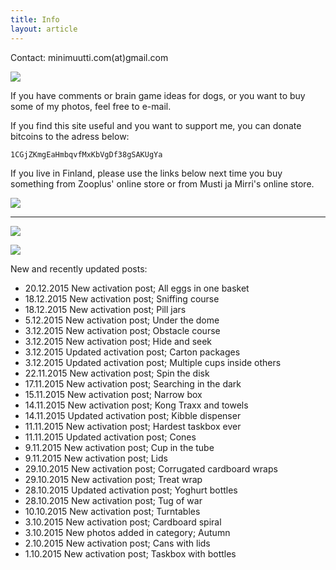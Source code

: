 ```yaml
---
title: Info
layout: article
---
```


Contact: minimuutti.com(at)gmail.com

![](https://lh3.googleusercontent.com/rUi_U-5Iu5bgA0h60ykYVrw8kV3k10DMccmLkt_t2Vs=w245)

If you have comments or brain game ideas for dogs, or you want to buy some of my photos, feel free to e-mail. 

If you find this site useful and you want to support me, you can donate bitcoins to the adress below:

	1CGjZKmgEaHmbqvfMxKbVgDf38gSAKUgYa

If you live in Finland, please use the links below next time you buy something from Zooplus' online store or from Musti ja Mirri's online store.

![](https://lh3.googleusercontent.com/AUAaUSf6KumRNBu44AgfXremIwS_DS6kP-EGC-d5zdEzurjUwdJoeR1QUa9AaQsgEk1hxPZELxkwdadQxd-b5yxb4GDJ6wc1g25aaCr6p9i3ehd2NTOp2BAd5oS6qroPWXxK6y3IBR7V_YCAKHUJc6LA8xx8p0JeF2TAkWy3xoYytoH26VrFdcL0G580DJekLAK-uAIpdHR-bIlLeAqW6Dhm_ehDtQ1lAKCtW1Fkip-8cwsXa1l5pL6uVX0qhu7YkyC3jPuPHvM1e7uxl3yGJ6fEuqhkkXpDfsWOngwM5HgMlptwlAn3IOpzF871G391pG_Uun3AnV9uZKB-Stw2tXRBSxI0yGUZS8wUZvfwm1xZxhSolKk61-K2RrFbsaiUD2d6MJfIU0wNgPG4amII2gCUsjdzLdI0UjSVNyiCelgv9Ssa70kIkl7r6PAEetuSuSwxb_k7UVaso1vhIqKt40enZrsrVNb6BDFhYjGcGpxi289qlQ8aDJU4JknloqaZkCLEQS5Fo2AiAfyiOZMG9drVsNqxJErttO6Pl31CmsY=w447)

---

[![](https://lh3.googleusercontent.com/MKwfsbFq7uu2wQQcpBMKzbeTWG_X6GHIw91FFzQ2LGw=w447)](http://clk.tradedoubler.com/click?p(210840)a(2526211)g(19927404)url(http://www.zooplus.fi/))

[![](https://lh3.googleusercontent.com/UZD-YzdoKAGryUkQuoqAk57k_KeHYAZov20i14umJcM=w447)](http://clk.tradedoubler.com/click?p(240480)a(2526211)g(21401374)url(https://www.mustijamirri.fi/))

New and recently updated posts:

* 20.12.2015 New activation post; All eggs in one basket
* 18.12.2015 New activation post; Sniffing course
* 18.12.2015 New activation post; Pill jars
* 5.12.2015 New activation post; Under the dome
* 3.12.2015 New activation post; Obstacle course
* 3.12.2015 New activation post; Hide and seek
* 3.12.2015 Updated activation post; Carton packages
* 3.12.2015 Updated activation post; Multiple cups inside others
* 22.11.2015 New activation post; Spin the disk
* 17.11.2015 New activation post; Searching in the dark
* 15.11.2015 New activation post; Narrow box
* 14.11.2015 New activation post; Kong Traxx and towels
* 14.11.2015 Updated activation post; Kibble dispenser
* 11.11.2015 New activation post; Hardest taskbox ever
* 11.11.2015 Updated activation post; Cones
* 9.11.2015 New activation post; Cup in the tube
* 9.11.2015 New activation post; Lids
* 29.10.2015 New activation post; Corrugated cardboard wraps
* 29.10.2015 New activation post; Treat wrap
* 28.10.2015 Updated activation post; Yoghurt bottles
* 28.10.2015 New activation post; Tug of war
* 10.10.2015 New activation post; Turntables
* 3.10.2015 New activation post; Cardboard spiral
* 3.10.2015 New photos added in category; Autumn
* 2.10.2015 New activation post; Cans with lids
* 1.10.2015 New activation post; Taskbox with bottles
